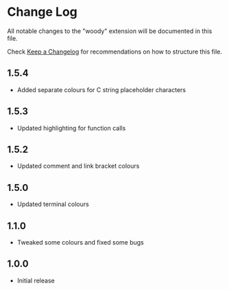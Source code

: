# Change Log

All notable changes to the "woody" extension will be documented in this file.

Check [Keep a Changelog](http://keepachangelog.com/) for recommendations on how to structure this file.

## 1.5.4

-   Added separate colours for C string placeholder characters

## 1.5.3

-   Updated highlighting for function calls

## 1.5.2

-   Updated comment and link bracket colours

## 1.5.0

-   Updated terminal colours

## 1.1.0

-   Tweaked some colours and fixed some bugs

## 1.0.0

-   Initial release
